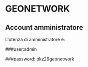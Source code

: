 # GEONETWORK


## Account amministratore
L'utenza di amministratore è: 

###user:admin

###password: pkz29geonetwork



